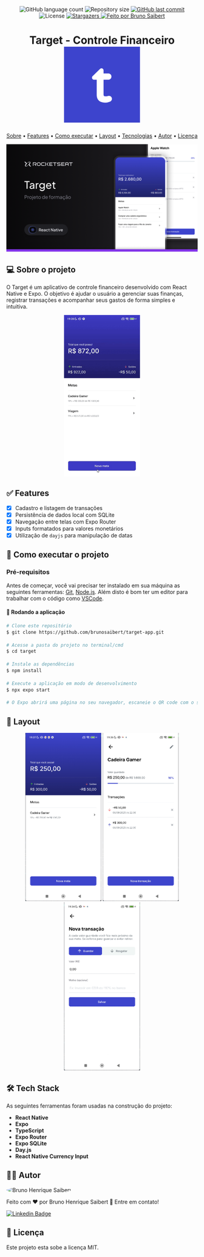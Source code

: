 <p align="center">
  <img alt="GitHub language count" src="https://img.shields.io/github/languages/count/brunosaibert/target-app?color=%2304D361&style=for-the-badge">

  <img alt="Repository size" src="https://img.shields.io/github/repo-size/brunosaibert/target-app?style=for-the-badge">

  <a href="https://github.com/brunosaibert/target-app/commits/main">
    <img alt="GitHub last commit" src="https://img.shields.io/github/last-commit/brunosaibert/target-app?style=for-the-badge">
  </a>

   <img alt="License" src="https://img.shields.io/badge/license-MIT-brightgreen?style=for-the-badge">
   <a href="https://github.com/brunosaibert/target-app/stargazers">
    <img alt="Stargazers" src="https://img.shields.io/github/stars/brunosaibert/target-app?style=for-the-badge">
  </a>

  <a href="https://brunosaibert.com.br/">
    <img alt="Feito por Bruno Saibert" src="https://img.shields.io/badge/feito%20por-Bruno%20Saibert-%231b9?style=for-the-badge">
  </a>

</p>
<h1 align="center">
  Target - Controle Financeiro
  <br />
  <img alt="target-app" title="#target-app" src="https://raw.githubusercontent.com/brunosaibert/target-app/main/assets/docs/icon.png" width="200px" />
</h1>

<p align="center">
 <a href="#--sobre-o-projeto">Sobre</a> •
 <a href="#--features">Features</a> •
 <a href="#--como-executar-o-projeto">Como executar</a> •
 <a href="#--layout">Layout</a> •
 <a href="#--tecnologias">Tecnologias</a> •
 <a href="#--autor">Autor</a> •
 <a href="#--licença">Licença</a>
</p>

![](https://raw.githubusercontent.com/brunosaibert/target-app/main/assets/docs/cover.png)

## [](https://github.com/brunosaibert/target-app#--sobre-o-projeto) 💻 Sobre o projeto

O Target é um aplicativo de controle financeiro desenvolvido com React Native e Expo. O objetivo é ajudar o usuário a gerenciar suas finanças, registrar transações e acompanhar seus gastos de forma simples e intuitiva.

<p align="center">
  <img src="https://raw.githubusercontent.com/brunosaibert/target-app/main/assets/docs/target.gif" width="200px" />
</p>

## [](https://github.com/brunosaibert/target-app#--features) ✅ Features

- [x] Cadastro e listagem de transações
- [x] Persistência de dados local com SQLite
- [x] Navegação entre telas com Expo Router
- [x] Inputs formatados para valores monetários
- [x] Utilização de `dayjs` para manipulação de datas

## [](https://github.com/brunosaibert/target-app#--como-executar-o-projeto) 🚀 Como executar o projeto

### Pré-requisitos

Antes de começar, você vai precisar ter instalado em sua máquina as seguintes ferramentas:
[Git](https://git-scm.com), [Node.js](https://nodejs.org/en/).
Além disto é bom ter um editor para trabalhar com o código como [VSCode](https://code.visualstudio.com/).

#### 🧭 Rodando a aplicação

```bash
# Clone este repositório
$ git clone https://github.com/brunosaibert/target-app.git

# Acesse a pasta do projeto no terminal/cmd
$ cd target

# Instale as dependências
$ npm install

# Execute a aplicação em modo de desenvolvimento
$ npx expo start

# O Expo abrirá uma página no seu navegador, escaneie o QR code com o seu celular.
```

## [](https://github.com/brunosaibert/target-app#--layout) 📸 Layout

<p align="center">
  <img src="https://raw.githubusercontent.com/brunosaibert/target-app/main/assets/docs/target-home.png" width="200px" />
  <img src="https://raw.githubusercontent.com/brunosaibert/target-app/main/assets/docs/target-target.png" width="200px" />
  <img src="https://raw.githubusercontent.com/brunosaibert/target-app/main/assets/docs/target-transaction.png" width="200px" />
</p>

## [](https://github.com/brunosaibert/target-app#--tech-stack) 🛠 Tech Stack

As seguintes ferramentas foram usadas na construção do projeto:

- **React Native**
- **Expo**
- **TypeScript**
- **Expo Router**
- **Expo SQLite**
- **Day.js**
- **React Native Currency Input**

## [](https://github.com/brunosaibert/target-app#--autor) 👨‍🚀 Autor

<img style="border-radius: 50%;" src="https://avatars2.githubusercontent.com/u/40339324?s=460&u=4f5a7b83aa4e018b4eccbeaa1f6a6b8b04e0e4b7&v=4" width="100px;" alt="Bruno Henrique Saibert"/>

Feito com ❤️ por Bruno Henrique Saibert 👋 Entre em contato!

[![Linkedin Badge](https://img.shields.io/badge/-LinkedIn-blue?style=for-the-badge&logo=Linkedin&logoColor=white&link=https://www.linkedin.com/in/brunohenriquesaibert/)](https://www.linkedin.com/in/brunohenriquesaibert/)

## [](https://github.com/brunosaibert/target-app#--licença) 📝 Licença

Este projeto esta sobe a licença MIT.
